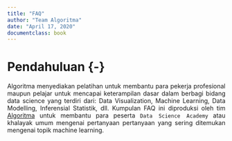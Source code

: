 ```yaml
--- 
title: "FAQ"
author: "Team Algoritma"
date: "April 17, 2020"
documentclass: book
---
```


<style>
body {
text-align: justify}
</style>

# Pendahuluan {-}

Algoritma menyediakan pelatihan untuk membantu para pekerja profesional maupun pelajar untuk mencapai keterampilan dasar dalam berbagi bidang data science yang terdiri dari: Data Visualization, Machine Learning, Data Modelling, Inferensial Statistik, dll. Kumpulan FAQ ini diproduksi oleh tim [Algoritma](algorit.ma) untuk membantu para peserta `Data Science Academy` atau khalayak umum mengenai pertanyaan pertanyaan yang sering ditemukan mengenai topik machine learning. 
